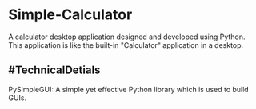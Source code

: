# Simple-Calculator
A calculator desktop application designed and developed using Python.
This application is like the built-in "Calculator" application in a desktop.

#TechnicalDetials
-
PySimpleGUI:
A simple yet effective Python library which is used to build GUIs. 
